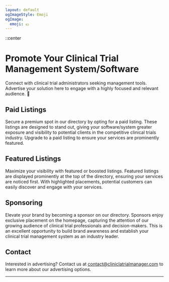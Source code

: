 ```yaml
---
layout: default
ogImageStyle: Emoji
ogImage:
  emoji: 💶
---
```


::center
# Promote Your Clinical Trial Management System/Software
Connect with clinical trial administrators seeking management tools. Advertise your solution here to engage with a highly focused and relevant audience. 🧪
## Paid Listings
Secure a premium spot in our directory by opting for a paid listing. These listings are designed to stand out, giving your software/system greater exposure and visibility to potential clients in the competitive clinical trials industry. Upgrade to a paid listing to ensure your services are prominently featured.
## Featured Listings
Maximize your visibility with featured or boosted listings. Featured listings are displayed prominently at the top of the directory, ensuring your services are noticed first. With highlighted placements, potential customers can easily discover and engage with your services.
## Sponsoring
Elevate your brand by becoming a sponsor on our directory. Sponsors enjoy exclusive placement on the homepage, capturing the attention of our growing audience of clinical trial professionals and decision-makers. This is an excellent opportunity to build brand awareness and establish your clinical trial management system as an industry leader.

## Contact

Interested in advertising? Contact us at [contact@cliniclatrialmanager.com](mailto:contact@monitoringdirectory.com) to learn more about our advertising options.

---

